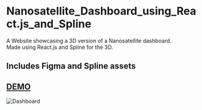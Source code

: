 # Nanosatellite_Dashboard_using_React.js_and_Spline

A Website showcasing a 3D version of a Nanosatellite dashboard.
<br>
Made using React.js and Spline for the 3D.

## Includes Figma and Spline assets

## [DEMO](https://7klh6f.csb.app/)

![Dashboard](https://user-images.githubusercontent.com/54888024/175823396-d00f3220-430d-4e58-bdee-de8cdb7c77f1.PNG)

